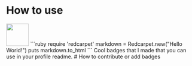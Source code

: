 # How to use
<img width = "60"  src = "https://github.com/SuperSaiyanCoding/Profile-readme-badges/assets/112682624/7afef4f8-9af3-4487-bb46-ec0f57f8fdd9">
```ruby
require 'redcarpet'
markdown = Redcarpet.new("Hello World!")
puts markdown.to_html
```
Cool badges that I made that you can use in your profile readme.
# How to contribute or add badges
